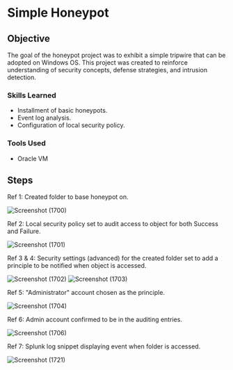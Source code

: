 # Simple Honeypot

## Objective

The goal of the honeypot project was to exhibit a simple tripwire that can be adopted on Windows OS. This project was created to reinforce understanding of security concepts, defense strategies, and intrusion detection.

### Skills Learned

- Installment of basic honeypots.
- Event log analysis.
- Configuration of local security policy.

### Tools Used

- Oracle VM
  
## Steps

Ref 1: Created folder to base honeypot on.

![Screenshot (1700)](https://github.com/Cyber-ic5/Simple-Honeypot/assets/169179159/652911f7-859d-4301-895c-790d9f28f864)

Ref 2: Local security policy set to audit access to object for both Success and Failure.

![Screenshot (1701)](https://github.com/Cyber-ic5/Simple-Honeypot/assets/169179159/02a98860-9322-4ecf-8b75-2fff66179b05)

Ref 3 & 4: Security settings (advanced) for the created folder set to add a principle to be notified when object is accessed.

![Screenshot (1702)](https://github.com/Cyber-ic5/Simple-Honeypot/assets/169179159/e9976ad4-baa1-4281-b020-f5e1ed52d8d1)
![Screenshot (1703)](https://github.com/Cyber-ic5/Simple-Honeypot/assets/169179159/f094d0ce-92d4-4eaf-9cf0-e12318ace870)

Ref 5: "Administrator" account chosen as the principle.

![Screenshot (1704)](https://github.com/Cyber-ic5/Simple-Honeypot/assets/169179159/436aebca-e37e-45ad-bd6e-2ccff8dd911c)

Ref 6: Admin account confirmed to be in the auditing entries.

![Screenshot (1706)](https://github.com/Cyber-ic5/Simple-Honeypot/assets/169179159/16ae19dc-2735-4de7-8b43-cf864eac299c)

Ref 7: Splunk log snippet displaying event when folder is accessed.

![Screenshot (1721)](https://github.com/Cyber-ic5/Simple-Honeypot/assets/169179159/c15bcaa4-23ab-4913-92f6-7caddda108e7)
